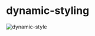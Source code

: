 # dynamic-styling


![dynamic-style](https://user-images.githubusercontent.com/97021586/204136039-89f5e6b9-e261-41d5-bb06-fa6407200b5a.gif)
